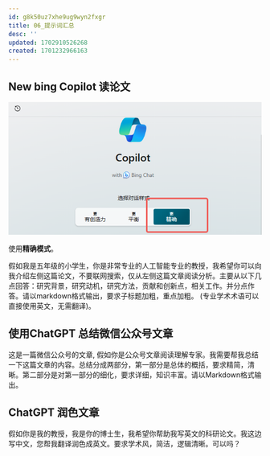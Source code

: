 ```yaml
---
id: g8k50uz7xhe9ug9wyn2fxgr
title: 06_提示词汇总
desc: ''
updated: 1702910526268
created: 1701232966163
---
```


## New bing Copilot 读论文

![图 0](assets/images/7eeb81908a9cec9ef35cfadebc7b36543ef47a6b73139619dff5c1836eb3454d.png)  

使用**精确模式**。




假如我是五年级的小学生，你是非常专业的人工智能专业的教授，我希望你可以向我介绍左侧这篇论文，不要联网搜索，仅从左侧这篇文章阅读分析。主要从以下几点回答：研究背景，研究动机，研究方法，贡献和创新点，相关工作。并分点作答。请以markdown格式输出，要求子标题加粗，重点加粗。 (专业学术术语可以直接使用英文，无需翻译)。





## 使用ChatGPT 总结微信公众号文章

这是一篇微信公众号的文章, 假如你是公众号文章阅读理解专家。我需要帮我总结一下这篇文章的内容。总结分成两部分，第一部分是总体的概括，要求精简，清晰。第二部分是对第一部分的细化，要求详细，知识丰富。请以Markdown格式输出。


## ChatGPT 润色文章
假如你是我的教授，我是你的博士生，我希望你帮助我写英文的科研论文。我这边写中文，您帮我翻译润色成英文。要求学术风，简洁，逻辑清晰。可以吗？
